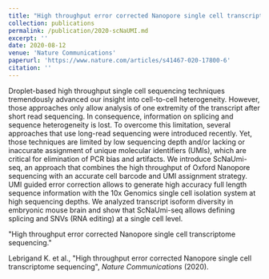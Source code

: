 ```yaml
---
title: "High throughput error corrected Nanopore single cell transcriptome sequencing"
collection: publications
permalink: /publication/2020-scNaUMI.md
excerpt: ''
date: 2020-08-12
venue: 'Nature Communications'
paperurl: 'https://www.nature.com/articles/s41467-020-17800-6'
citation: ''
---
```


Droplet-based high throughput single cell sequencing techniques tremendously advanced our insight into cell-to-cell heterogeneity. However, those approaches only allow analysis of one extremity of the transcript after short read sequencing. In consequence, information on splicing and sequence heterogeneity is lost. To overcome this limitation, several approaches that use long-read sequencing were introduced recently. Yet, those techniques are limited by low sequencing depth and/or lacking or inaccurate assignment of unique molecular identifiers (UMIs), which are critical for elimination of PCR bias and artifacts. We introduce ScNaUmi-seq, an approach that combines the high throughput of Oxford Nanopore sequencing with an accurate cell barcode and UMI assignment strategy. UMI guided error correction allows to generate high accuracy full length sequence information with the 10x Genomics single cell isolation system at high sequencing depths. We analyzed transcript isoform diversity in embryonic mouse brain and show that ScNaUmi-seq allows defining splicing and SNVs (RNA editing) at a single cell level.

&quot;High throughput error corrected Nanopore single cell transcriptome sequencing.&quot;

Lebrigand K. et al., "High throughput error corrected Nanopore single cell transcriptome sequencing", <i>Nature Communications</i> (2020).
